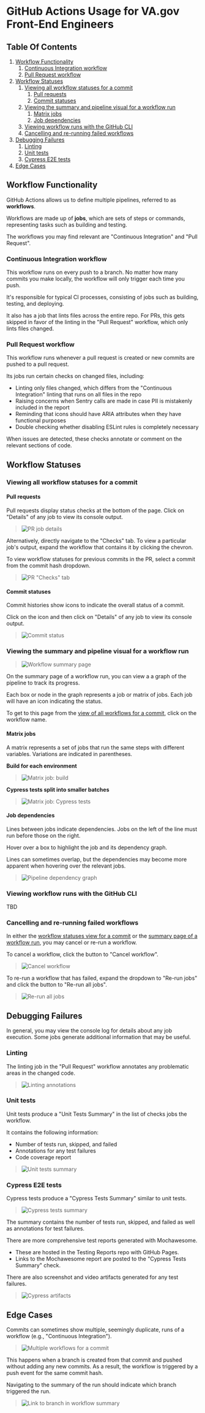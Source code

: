 # GitHub Actions Usage for VA.gov Front-End Engineers

## Table Of Contents

1. [Workflow Functionality](#workflow-functionality)
    1. [Continuous Integration workflow](#continuous-integration-workflow)
    1. [Pull Request workflow](#pull-request-workflow)
1. [Workflow Statuses](#workflow-statuses)
    1. [Viewing all workflow statuses for a commit](#viewing-all-workflow-statuses-for-a-commit)
        1. [Pull requests](#pull-requests)
        1. [Commit statuses](#commit-statuses)
    1. [Viewing the summary and pipeline visual for a workflow run](#viewing-the-summary-and-pipeline-visual-for-a-workflow-run)
        1. [Matrix jobs](#matrix-jobs)
        1. [Job dependencies](#job-dependencies)
    1. [Viewing workflow runs with the GitHub CLI](#viewing-workflow-runs-with-the-github-cli)
    1. [Cancelling and re-running failed workflows](#cancelling-and-re-running-failed-workflows)
1. [Debugging Failures](#debugging-failures)
    1. [Linting](#linting)
    1. [Unit tests](#unit-tests)
    1. [Cypress E2E tests](#cypress-e2e-tests)
1. [Edge Cases](#edge-cases)

## Workflow Functionality

GitHub Actions allows us to define multiple pipelines, referred to as **workflows**.

Workflows are made up of **jobs**, which are sets of steps or commands, representing tasks such as building and testing.

The workflows you may find relevant are "Continuous Integration" and "Pull Request".

### Continuous Integration workflow

This workflow runs on every push to a branch. No matter how many commits you make locally, the workflow will only trigger each time you push.

It's responsible for typical CI processes, consisting of jobs such as building, testing, and deploying.

It also has a job that lints files across the entire repo. For PRs, this gets skipped in favor of the linting in the "Pull Request" workflow, which only lints files changed.

### Pull Request workflow

This workflow runs whenever a pull request is created or new commits are pushed to a pull request.

Its jobs run certain checks on changed files, including:
- Linting only files changed, which differs from the "Continuous Integration" linting that runs on all files in the repo
- Raising concerns when Sentry calls are made in case PII is mistakenly included in the report
- Reminding that icons should have ARIA attributes when they have functional purposes
- Double checking whether disabling ESLint rules is completely necessary

When issues are detected, these checks annotate or comment on the relevant sections of code.

## Workflow Statuses

### Viewing all workflow statuses for a commit

#### Pull requests

Pull requests display status checks at the bottom of the page. Click on "Details" of any job to view its console output.

> ![PR job details](./0-pr-job-details.png)

Alternatively, directly navigate to the "Checks" tab. To view a particular job's output, expand the workflow that contains it by clicking the chevron.

To view workflow statuses for previous commits in the PR, select a commit from the commit hash dropdown.

> ![PR "Checks" tab](./1-pr-checks-tab.png)

#### Commit statuses

Commit histories show icons to indicate the overall status of a commit.

Click on the icon and then click on "Details" of any job to view its console output.

> ![Commit status](./2-commit-status.png)

### Viewing the summary and pipeline visual for a workflow run

> ![Workflow summary page](./3-summary-page.png)

On the summary page of a workflow run, you can view a a graph of the pipeline to track its progress.

Each box or node in the graph represents a job or matrix of jobs. Each job will have an icon indicating the status.

To get to this page from the [view of all workflows for a commit](#viewing-all-workflow-statuses-for-a-commit), click on the workflow name.

#### Matrix jobs

A matrix represents a set of jobs that run the same steps with different variables. Variations are indicated in parentheses.

**Build for each environment**

> ![Matrix job: build](./4-matrix-build.png)

**Cypress tests split into smaller batches**

> ![Matrix job: Cypress tests](./5-matrix-cypress.png)

#### Job dependencies

Lines between jobs indicate dependencies. Jobs on the left of the line must run before those on the right.

Hover over a box to highlight the job and its dependency graph.

Lines can sometimes overlap, but the dependencies may become more apparent when hovering over the relevant jobs.

> ![Pipeline dependency graph](./6-pipeline-dependency-graph.png)

### Viewing workflow runs with the GitHub CLI

TBD

### Cancelling and re-running failed workflows

In either the [workflow statuses view for a commit](#viewing-all-workflow-statuses-for-a-commit) or the [summary page of a workflow run](#viewing-the-summary-and-pipeline-visual-for-a-workflow-run), you may cancel or re-run a workflow.

To cancel a workflow, click the button to "Cancel workflow".

> ![Cancel workflow](./7-cancel-workflow.png)

To re-run a workflow that has failed, expand the dropdown to "Re-run jobs" and click the button to "Re-run all jobs".

> ![Re-run all jobs](./8-re-run-jobs.png)

## Debugging Failures

In general, you may view the console log for details about any job execution. Some jobs generate additional information that may be useful.

### Linting

The linting job in the "Pull Request" workflow annotates any problematic areas in the changed code.

> ![Linting annotations](./9-linting-annotation.png)

### Unit tests

Unit tests produce a "Unit Tests Summary" in the list of checks jobs the workflow.

It contains the following information:
- Number of tests run, skipped, and failed
- Annotations for any test failures
- Code coverage report

> ![Unit tests summary](./10-unit-tests-summary.png)

### Cypress E2E tests

Cypress tests produce a "Cypress Tests Summary" similar to unit tests.

> ![Cypress tests summary](./11-testing-reports-link.png)

The summary contains the number of tests run, skipped, and failed as well as annotations for test failures.

There are more comprehensive test reports generated with Mochawesome.
- These are hosted in the Testing Reports repo with GitHub Pages.
- Links to the Mochawesome report are posted to the "Cypress Tests Summary" check.

There are also screenshot and video artifacts generated for any test failures.

> ![Cypress artifacts](./12-cypress-artifacts.png)

## Edge Cases

Commits can sometimes show multiple, seemingly duplicate, runs of a workflow (e.g., "Continuous Integration").

> ![Multiple workflows for a commit](./13-multiple-runs.png)

This happens when a branch is created from that commit and pushed without adding any new commits. As a result, the workflow is triggered by a push event for the same commit hash.

Navigating to the summary of the run should indicate which branch triggered the run.

> ![Link to branch in workflow summary](./14-summary-branch.png)
